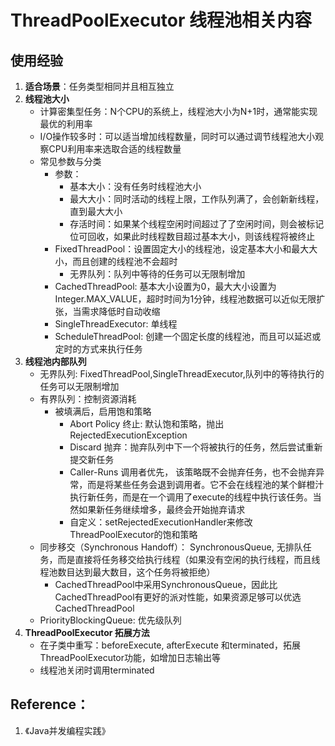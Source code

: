 # ThreadPoolExecutor 线程池相关内容

## 使用经验
1. **适合场景**：任务类型相同并且相互独立
2. **线程池大小**
    * 计算密集型任务：N个CPU的系统上，线程池大小为N+1时，通常能实现最优的利用率
    * I/O操作较多时：可以适当增加线程数量，同时可以通过调节线程池大小观察CPU利用率来选取合适的线程数量
    * 常见参数与分类
        - 参数：
            + 基本大小：没有任务时线程池大小
            + 最大大小：同时活动的线程上限，工作队列满了，会创新新线程，直到最大大小
            + 存活时间：如果某个线程空闲时间超过了了空闲时间，则会被标记位可回收，如果此时线程数目超过基本大小，则该线程将被终止
        - FixedThreadPool：设置固定大小的线程池，设定基本大小和最大大小，而且创建的线程池不会超时
            + 无界队列：队列中等待的任务可以无限制增加
        - CachedThreadPool: 基本大小设置为0，最大大小设置为Integer.MAX_VALUE，超时时间为1分钟，线程池数据可以近似无限扩张，当需求降低时自动收缩
        - SingleThreadExecutor: 单线程
        - ScheduleThreadPool: 创建一个固定长度的线程池，而且可以延迟或定时的方式来执行任务
3. **线程池内部队列**
    * 无界队列: FixedThreadPool,SingleThreadExecutor,队列中的等待执行的任务可以无限制增加
    * 有界队列：控制资源消耗
        - 被填满后，启用饱和策略
            + Abort Policy 终止: 默认饱和策略，抛出RejectedExecutionException
            + Discard 抛弃：抛弃队列中下一个将被执行的任务，然后尝试重新提交新任务
            + Caller-Runs 调用者优先， 该策略既不会抛弃任务，也不会抛弃异常，而是将某些任务会退到调用者。它不会在线程池的某个鲜橙汁执行新任务，而是在一个调用了execute的线程中执行该任务。当然如果新任务继续增多，最终会开始抛弃请求
            + 自定义：setRejectedExecutionHandler来修改ThreadPoolExecutor的饱和策略
    * 同步移交（Synchronous Handoff）： SynchronousQueue, 无排队任务，而是直接将任务移交给执行线程（如果没有空闲的执行线程，而且线程池数目达到最大数目，这个任务将被拒绝）
        - CachedThreadPool中采用SynchronousQueue，因此比CachedThreadPool有更好的派对性能，如果资源足够可以优选 CachedThreadPool
    * PriorityBlockingQueue: 优先级队列
4. **ThreadPoolExecutor 拓展方法**
    * 在子类中重写：beforeExecute, afterExecute 和terminated，拓展ThreadPoolExecutor功能，如增加日志输出等
    * 线程池关闭时调用terminated

## Reference：
1. 《Java并发编程实践》


